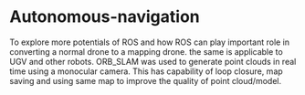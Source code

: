 # Autonomous-navigation
To explore more potentials of ROS and how ROS can play important role in converting  a normal drone to a mapping drone. the same is applicable to UGV and other robots. ORB_SLAM was used to generate point clouds  in real time using a monocular camera. This has capability of loop closure, map saving and using same map to improve the quality of point cloud/model.
